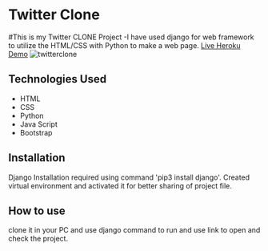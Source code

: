 # Twitter Clone

#This is my Twitter CLONE Project 
-I have used django for web framework to utilize the HTML/CSS with Python to make a web page.
[Live Heroku Demo](https://twitterclone-yohannes.herokuapp.com/)
![twitterclone](https://user-images.githubusercontent.com/59063996/187495919-d5d3b545-116c-4041-8545-a21a01c70a07.jpg)

 
 


## Technologies Used

* HTML
* CSS
* Python
* Java Script
* Bootstrap

## Installation
Django Installation required using command 'pip3 install django'.
Created virtual environment and activated it for better sharing of project file.

## How to use
clone it in your PC and use django command to run and use link to open and check the project.
